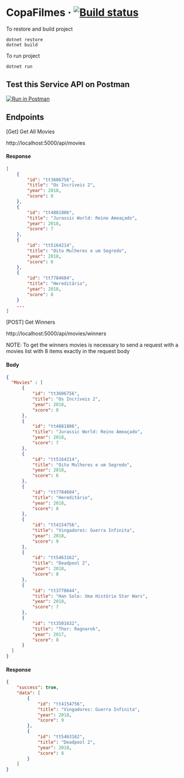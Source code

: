 # CopaFilmes &middot; [![Build status](https://seguimit.visualstudio.com/CopaFilmes/_apis/build/status/CopaFilmes-ASP.NET%20Core-CI)](https://seguimit.visualstudio.com/CopaFilmes/_build/latest?definitionId=-1)

To restore and build project
```
dotnet restore
dotnet build
```

To run project

```
dotnet run
```

## Test this Service API on Postman
[![Run in Postman](https://run.pstmn.io/button.svg)](https://app.getpostman.com/run-collection/0caaf7f361f55c3d0d1b)


## Endpoints

[Get] Get All Movies

http://localhost:5000/api/movies

#### Response

```json
[
    {
        "id": "tt3606756",
        "title": "Os Incríveis 2",
        "year": 2018,
        "score": 8
    },
    {
        "id": "tt4881806",
        "title": "Jurassic World: Reino Ameaçado",
        "year": 2018,
        "score": 7
    },
    {
        "id": "tt5164214",
        "title": "Oito Mulheres e um Segredo",
        "year": 2018,
        "score": 6
    },
    {
        "id": "tt7784604",
        "title": "Hereditário",
        "year": 2018,
        "score": 8
    }
    ...
]
```

[POST] Get Winners 

http://localhost:5000/api/movies/winners

NOTE: To get the winners movies is necessary to send a request with a movies list with 8 items exactly in the request body 

#### Body

```json
{ 
  "Movies" : [
      {
          "id": "tt3606756",
          "title": "Os Incríveis 2",
          "year": 2018,
          "score": 8
      },
      {
          "id": "tt4881806",
          "title": "Jurassic World: Reino Ameaçado",
          "year": 2018,
          "score": 7
      },
      {
          "id": "tt5164214",
          "title": "Oito Mulheres e um Segredo",
          "year": 2018,
          "score": 6
      },
      {
          "id": "tt7784604",
          "title": "Hereditário",
          "year": 2018,
          "score": 8
      },
      {
          "id": "tt4154756",
          "title": "Vingadores: Guerra Infinita",
          "year": 2018,
          "score": 9
      },
      {
          "id": "tt5463162",
          "title": "Deadpool 2",
          "year": 2018,
          "score": 8
      },
      {
          "id": "tt3778644",
          "title": "Han Solo: Uma História Star Wars",
          "year": 2018,
          "score": 7
      },
      {
          "id": "tt3501632",
          "title": "Thor: Ragnarok",
          "year": 2017,
          "score": 8
      }
  ]
}
```

#### Response

```json
{
    "success": true,
    "data": [
        {
            "id": "tt4154756",
            "title": "Vingadores: Guerra Infinita",
            "year": 2018,
            "score": 9
        },
        {
            "id": "tt5463162",
            "title": "Deadpool 2",
            "year": 2018,
            "score": 8
        }
    ]
}
```


